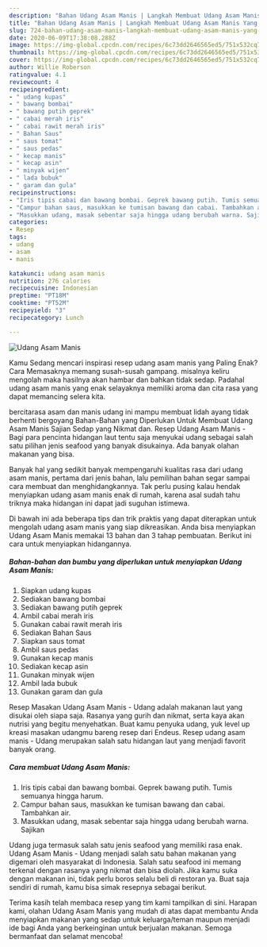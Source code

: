 ```yaml
---
description: "Bahan Udang Asam Manis | Langkah Membuat Udang Asam Manis Yang Enak dan Simpel"
title: "Bahan Udang Asam Manis | Langkah Membuat Udang Asam Manis Yang Enak dan Simpel"
slug: 724-bahan-udang-asam-manis-langkah-membuat-udang-asam-manis-yang-enak-dan-simpel
date: 2020-06-09T17:38:08.288Z
image: https://img-global.cpcdn.com/recipes/6c73dd2646565ed5/751x532cq70/udang-asam-manis-foto-resep-utama.jpg
thumbnail: https://img-global.cpcdn.com/recipes/6c73dd2646565ed5/751x532cq70/udang-asam-manis-foto-resep-utama.jpg
cover: https://img-global.cpcdn.com/recipes/6c73dd2646565ed5/751x532cq70/udang-asam-manis-foto-resep-utama.jpg
author: Willie Roberson
ratingvalue: 4.1
reviewcount: 4
recipeingredient:
- " udang kupas"
- " bawang bombai"
- " bawang putih geprek"
- " cabai merah iris"
- " cabai rawit merah iris"
- " Bahan Saus"
- " saus tomat"
- " saus pedas"
- " kecap manis"
- " kecap asin"
- " minyak wijen"
- " lada bubuk"
- " garam dan gula"
recipeinstructions:
- "Iris tipis cabai dan bawang bombai. Geprek bawang putih. Tumis semuanya hingga harum."
- "Campur bahan saus, masukkan ke tumisan bawang dan cabai. Tambahkan air."
- "Masukkan udang, masak sebentar saja hingga udang berubah warna. Sajikan"
categories:
- Resep
tags:
- udang
- asam
- manis

katakunci: udang asam manis 
nutrition: 276 calories
recipecuisine: Indonesian
preptime: "PT18M"
cooktime: "PT52M"
recipeyield: "3"
recipecategory: Lunch

---
```



![Udang Asam Manis](https://img-global.cpcdn.com/recipes/6c73dd2646565ed5/751x532cq70/udang-asam-manis-foto-resep-utama.jpg)

Kamu Sedang mencari inspirasi resep udang asam manis yang Paling Enak? Cara Memasaknya memang susah-susah gampang. misalnya keliru mengolah maka hasilnya akan hambar dan bahkan tidak sedap. Padahal udang asam manis yang enak selayaknya memiliki aroma dan cita rasa yang dapat memancing selera kita.

bercitarasa asam dan manis udang ini mampu membuat lidah ayang tidak berhenti bergoyang Bahan-Bahan yang Diperlukan Untuk Membuat Udang Asam Manis Sajian Sedap yang Nikmat dan. Resep Udang Asam Manis - Bagi para pencinta hidangan laut tentu saja menyukai udang sebagai salah satu pilihan jenis seafood yang banyak disukainya. Ada banyak olahan makanan yang bisa.

Banyak hal yang sedikit banyak mempengaruhi kualitas rasa dari udang asam manis, pertama dari jenis bahan, lalu pemilihan bahan segar sampai cara membuat dan menghidangkannya. Tak perlu pusing kalau hendak menyiapkan udang asam manis enak di rumah, karena asal sudah tahu triknya maka hidangan ini dapat jadi suguhan istimewa.


Di bawah ini ada beberapa tips dan trik praktis yang dapat diterapkan untuk mengolah udang asam manis yang siap dikreasikan. Anda bisa menyiapkan Udang Asam Manis memakai 13 bahan dan 3 tahap pembuatan. Berikut ini cara untuk menyiapkan hidangannya.

<!--inarticleads1-->

##### Bahan-bahan dan bumbu yang diperlukan untuk menyiapkan Udang Asam Manis:

1. Siapkan  udang kupas
1. Sediakan  bawang bombai
1. Sediakan  bawang putih geprek
1. Ambil  cabai merah iris
1. Gunakan  cabai rawit merah iris
1. Sediakan  Bahan Saus
1. Siapkan  saus tomat
1. Ambil  saus pedas
1. Gunakan  kecap manis
1. Sediakan  kecap asin
1. Gunakan  minyak wijen
1. Ambil  lada bubuk
1. Gunakan  garam dan gula


Resep Masakan Udang Asam Manis - Udang adalah makanan laut yang disukai oleh siapa saja. Rasanya yang gurih dan nikmat, serta kaya akan nutrisi yang begitu menyehatkan. Buat kamu penyuka udang, yuk level up kreasi masakan udangmu bareng resep dari Endeus. Resep udang asam manis - Udang merupakan salah satu hidangan laut yang menjadi favorit banyak orang. 

<!--inarticleads2-->

##### Cara membuat Udang Asam Manis:

1. Iris tipis cabai dan bawang bombai. Geprek bawang putih. Tumis semuanya hingga harum.
1. Campur bahan saus, masukkan ke tumisan bawang dan cabai. Tambahkan air.
1. Masukkan udang, masak sebentar saja hingga udang berubah warna. Sajikan


Udang juga termasuk salah satu jenis seafood yang memiliki rasa enak. Udang Asam Manis - Udang menjadi salah satu bahan makanan yang digemari oleh masyarakat di Indonesia. Salah satu seafood ini memang terkenal dengan rasanya yang nikmat dan bisa diolah. Jika kamu suka dengan makanan ini, tidak perlu boros selalu beli di restoran ya. Buat saja sendiri di rumah, kamu bisa simak resepnya sebagai berikut. 

Terima kasih telah membaca resep yang tim kami tampilkan di sini. Harapan kami, olahan Udang Asam Manis yang mudah di atas dapat membantu Anda menyiapkan makanan yang sedap untuk keluarga/teman maupun menjadi ide bagi Anda yang berkeinginan untuk berjualan makanan. Semoga bermanfaat dan selamat mencoba!
